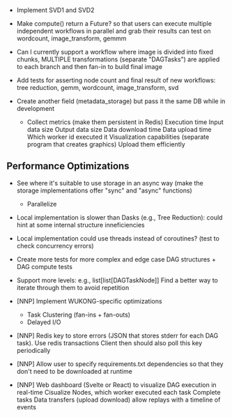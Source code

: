 - Implement SVD1 and SVD2
- Make compute() return a Future? so that users can execute multiple independent workflows in parallel and grab their results
    can test on wordcount, image_transform, gemmm

- Can I currently support a workflow where image is divided into fixed chunks, MULTIPLE transformations (separate "DAGTasks") are applied to each branch and then fan-in to build final image

- Add tests for asserting node count and final result of new workflows: tree reduction, gemm, wordcount, image_transform, svd

- Create another field (metadata_storage) but pass it the same DB while in development
    - Collect metrics (make them persistent in Redis)
        Execution time
        Input data size
        Output data size
        Data download time
        Data upload time
        Which worker id executed it
        Visualization capabilities (separate program that creates graphics)
        Upload them efficiently

## Performance Optimizations
- See where it's suitable to use storage in an async way (make the storage implementations offer "sync" and "async" functions)
    - Parallelize
- Local implementation is slower than Dasks (e.g., Tree Reduction): could hint at some internal structure inneficiencies
- Local implementation could use threads instead of coroutines? (test to check concurrency errors)

- Create more tests for more complex and edge case DAG structures + DAG compute tests
- Support more levels: e.g., list[list[DAGTaskNode]]
    Find a better way to iterate through them to avoid repetition

- [NNP] Implement WUKONG-specific optimizations
    - Task Clustering (fan-ins + fan-outs)
    - Delayed I/O

- [NNP] Redis key to store errors (JSON that stores stderr for each DAG task). Use redis transactions
    Client then should also poll this key periodically
- [NNP] Allow user to specify requirements.txt dependencies so that they don't need to be downloaded at runtime

- [NNP] Web dashboard (Svelte or React) to visualize DAG execution in real-time
    Cisualize Nodes, which worker executed each task
    Complete tasks
    Data transfers (upload download)
    allow replays with a timeline of events
